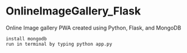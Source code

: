 # OnlineImageGallery_Flask
Online Image gallery PWA created using Python, Flask, and MongoDB
```
install mongodb
run in terminal by typing python app.py
```
